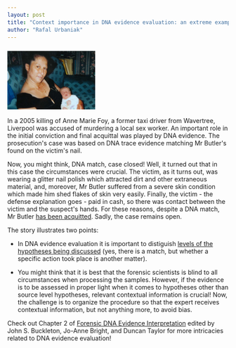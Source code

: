 ```yaml
---
layout: post
title: "Context importance in DNA evidence evaluation: an extreme example"
author: "Rafal Urbaniak"
---
```


<img src="../images/AnneMarieFoy.JPG" alt="Rafal" width="200" style="float: center; padding: 10px 15px 0px 0px;"/>


In a 2005 killing  of Anne Marie Foy, a former taxi driver from Wavertree, Liverpool was accused of murdering a local sex worker. An important role in the initial conviction and final acquittal was played by DNA evidence. The prosecution's case was based on DNA trace evidence matching Mr Butler's found on the victim's nail.

Now, you might think, DNA match, case closed! Well, it turned out that in this case the circumstances were crucial. The victim, as it turns out, was wearing a glitter nail polish which attracted dirt and other extraneous material, and, moreover, Mr Butler suffered from a severe skin condition which made him shed flakes of skin very easily. Finally, the victim - the defense explanation goes - paid in cash, so there was contact between the victim and the suspect's hands. For these reasons, despite a DNA match, Mr Butler [has been acquitted](https://www.liverpoolecho.co.uk/news/liverpool-news/david-butler-found-not-guilty-3352469). Sadly, the case remains open.

The story illustrates two points:

-  In DNA evidence evaluation it is important to distiguish [levels of the hypotheses being discussed](https://plato.stanford.edu/entries/legal-probabilism/#SourActiOffeLeveHypo) (yes, there is a match, but whether a specific action took place is another matter).

-   You might think that it is best that the forensic scientists is blind to all circumstances when processing the samples. However, if the evidence is to be assessed in proper light when it comes to hypotheses other than source level hypotheses, relevant contextual information is crucial! Now, the challenge is to organize the procedure so that the expert receives contextual information, but not anything more, to avoid bias.

Check out Chapter 2 of [Forensic DNA Evidence Interpretation](https://www.routledge.com/Forensic-DNA-Evidence-Interpretation/Buckleton-Bright-Taylor/p/book/9780367778101) edited by John S. Buckleton, Jo-Anne Bright, and Duncan Taylor for more intricacies related to DNA evidence evaluation!
